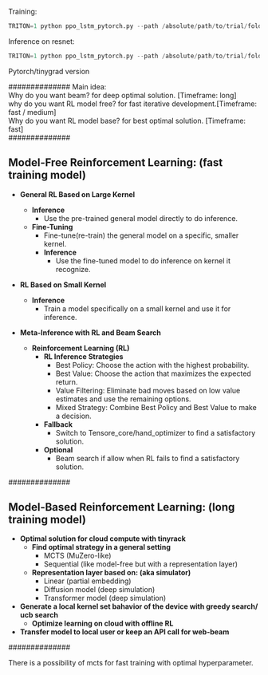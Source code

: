 Training:
```py
TRITON=1 python ppo_lstm_pytorch.py --path /absolute/path/to/trial/folder/
```

Inference on resnet:
```py
TRITON=1 python ppo_lstm_pytorch.py --path /absolute/path/to/trial/folder/ --infer
```

Pytorch/tinygrad version

##############  Main idea:  
Why do you want beam? for deep optimal solution. [Timeframe: long]  
why do you want RL model free? for fast iterative development.[Timeframe: fast / medium]  
Why do you want RL model base? for best optimal solution. [Timeframe: fast]  
##############  

## Model-Free Reinforcement Learning: (fast training model)
- **General RL Based on Large Kernel**
  - **Inference**
    - Use the pre-trained general model directly to do inference.
  - **Fine-Tuning**
    - Fine-tune(re-train) the general model on a specific, smaller kernel.
    - **Inference**
      - Use the fine-tuned model to do inference on kernel it recognize.

- **RL Based on Small Kernel**
  - **Inference**
    - Train a model specifically on a small kernel and use it for inference.

- **Meta-Inference with RL and Beam Search**
  - **Reinforcement Learning (RL)**
    - **RL Inference Strategies**
      - Best Policy: Choose the action with the highest probability.
      - Best Value: Choose the action that maximizes the expected return.
      - Value Filtering: Eliminate bad moves based on low value estimates and use the remaining options.
      - Mixed Strategy: Combine Best Policy and Best Value to make a decision.
    - **Fallback**
      - Switch to Tensore_core/hand_optimizer to find a satisfactory solution.
    - **Optional**
      - Beam search if allow when RL fails to find a satisfactory solution.

##############

## Model-Based Reinforcement Learning: (long training model)
- **Optimal solution for cloud compute with tinyrack**
  - **Find optimal strategy in a general setting**
    - MCTS (MuZero-like)
    - Sequential (like model-free but with a representation layer)
  - **Representation layer based on: (aka simulator)**
    - Linear (partial embedding)
    - Diffusion model (deep simulation)
    - Transformer model (deep simulation)
- **Generate a local kernel set bahavior of the device with greedy search/ ucb search**
  - **Optimize learning on cloud with offline RL**
- **Transfer model to local user or keep an API call for web-beam**

##############

There is a possibility of mcts for fast training with optimal hyperparameter.
